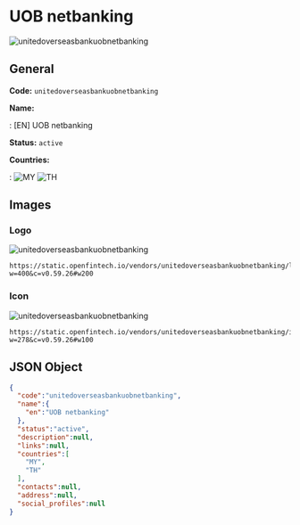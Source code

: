 
# UOB netbanking 
![unitedoverseasbankuobnetbanking](https://static.openfintech.io/vendors/unitedoverseasbankuobnetbanking/logo.svg?w=400&c=v0.59.26#w200)  

## General 
 
**Code:** `unitedoverseasbankuobnetbanking` 
 
**Name:** 
 
:	[EN] UOB netbanking 
 
**Status:** `active` 
 
 
**Countries:** 
 
:	![MY](https://cdnjs.cloudflare.com/ajax/libs/flag-icon-css/3.3.0/flags/4x3/my.svg#w24) 	![TH](https://cdnjs.cloudflare.com/ajax/libs/flag-icon-css/3.3.0/flags/4x3/th.svg#w24)  

## Images 

### Logo 
 
![unitedoverseasbankuobnetbanking](https://static.openfintech.io/vendors/unitedoverseasbankuobnetbanking/logo.svg?w=400&c=v0.59.26#w200)  

```
https://static.openfintech.io/vendors/unitedoverseasbankuobnetbanking/logo.svg?w=400&c=v0.59.26#w200
```  

### Icon 
 
![unitedoverseasbankuobnetbanking](https://static.openfintech.io/vendors/unitedoverseasbankuobnetbanking/icon.svg?w=278&c=v0.59.26#w100)  

```
https://static.openfintech.io/vendors/unitedoverseasbankuobnetbanking/icon.svg?w=278&c=v0.59.26#w100
```  

## JSON Object 

```json
{
  "code":"unitedoverseasbankuobnetbanking",
  "name":{
    "en":"UOB netbanking"
  },
  "status":"active",
  "description":null,
  "links":null,
  "countries":[
    "MY",
    "TH"
  ],
  "contacts":null,
  "address":null,
  "social_profiles":null
}
```  
